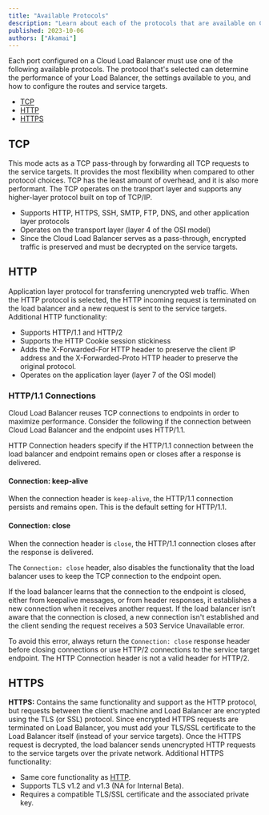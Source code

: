```yaml
---
title: "Available Protocols"
description: "Learn about each of the protocols that are available on Cloud Load Balancer as well as the features and performance they offer."
published: 2023-10-06
authors: ["Akamai"]
---
```


Each port configured on a Cloud Load Balancer must use one of the following available protocols. The protocol that's selected can determine the performance of your Load Balancer, the settings available to you, and how to configure the routes and service targets.

- [TCP](#tcp)
- [HTTP](#http)
- [HTTPS](#https)

## TCP

This mode acts as a TCP pass-through by forwarding all TCP requests to the service targets. It provides the most flexibility when compared to other protocol choices. TCP has the least amount of overhead, and it is also more performant. The TCP operates on the transport layer and supports any higher-layer protocol built on top of TCP/IP.
- Supports HTTP, HTTPS, SSH, SMTP, FTP, DNS, and other application layer protocols
- Operates on the transport layer (layer 4 of the OSI model)
- Since the Cloud Load Balancer serves as a pass-through, encrypted traffic is preserved and must be decrypted on the service targets.

## HTTP

Application layer  protocol for transferring unencrypted web traffic. When the HTTP protocol is selected, the HTTP incoming request is terminated on the load balancer and a new request is sent to the service targets.
Additional HTTP functionality:
- Supports HTTP/1.1 and HTTP/2
- Supports the HTTP Cookie session stickiness
- Adds the X-Forwarded-For HTTP header to preserve the client IP address and the X-Forwarded-Proto HTTP header to preserve the original protocol.
- Operates on the application layer (layer 7 of the OSI model)

### HTTP/1.1 Connections

Cloud Load Balancer reuses TCP connections to endpoints in order to maximize performance. Consider the following if the connection between Cloud Load Balancer and the endpoint uses HTTP/1.1.

HTTP Connection headers specify if the HTTP/1.1 connection between the load balancer and endpoint remains open or closes after a response is delivered.

#### Connection: keep-alive

When the connection header is `keep-alive`, the HTTP/1.1 connection persists and remains open. This is the default setting for HTTP/1.1.

#### Connection: close

When the connection header is `close`, the HTTP/1.1 connection closes after the response is delivered.

The `Connection: close` header, also disables the functionality that the load balancer uses to keep the TCP connection to the endpoint open.

If the load balancer learns that the connection to the endpoint is closed, either from keepalive messages, or from header responses, it establishes a new connection when it receives another request.  If the load balancer isn’t aware that the connection is closed, a new connection isn't established and the client sending the request receives a 503 Service Unavailable error.

To avoid this error, always return the `Connection: close` response header before closing connections or use HTTP/2 connections to the service target endpoint. The HTTP Connection header is not a valid header for HTTP/2.

## HTTPS

**HTTPS:** Contains the same functionality and support as the HTTP protocol, but requests between the client’s machine and Load Balancer are encrypted using the TLS (or SSL) protocol. Since encrypted HTTPS requests are terminated on Load Balancer, you must add your TLS/SSL certificate to the Load Balancer itself (instead of your service targets). Once the HTTPS request is decrypted, the load balancer sends unencrypted HTTP requests to the service targets over the private network. Additional HTTPS functionality:
- Same core functionality as [HTTP](#http).
- Supports TLS v1.2 and v1.3 (NA for Internal Beta).
- Requires a compatible TLS/SSL certificate and the associated private key.